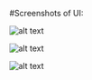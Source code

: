 #Screenshots of UI:

![alt text](http://s8.postimg.org/hncs77y5h/Screen_Shot_2015_10_04_at_12_36_45_AM.png "Screenshot 1")

![alt text](http://s9.postimg.org/3x4dc2az3/Screen_Shot_2015_10_04_at_12_40_06_AM.png "Screenshot 2")

![alt text](http://s3.postimg.org/sblgssp8z/Screen_Shot_2015_10_06_at_12_56_01_PM.png "Screenshot 3")
